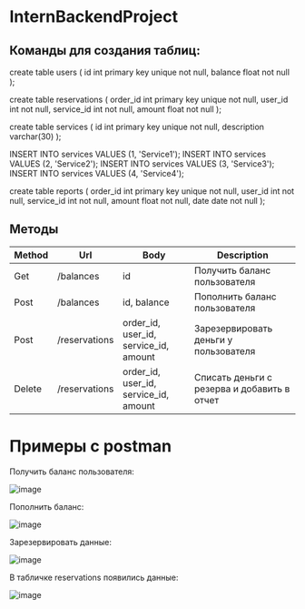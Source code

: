 # InternBackendProject

## Команды для создания таблиц:

create table users ( 
id int primary key unique not null, 
balance float not null
);

create table reservations ( 
order_id int primary key unique not null,
user_id int not null,
service_id int not null,
amount float not null
);

create table services ( 
id int primary key unique not null, 
description varchar(30)
);

INSERT INTO services VALUES (1, 'Service1');
INSERT INTO services VALUES (2, 'Service2');
INSERT INTO services VALUES (3, 'Service3');
INSERT INTO services VALUES (4, 'Service4');

create table reports ( 
order_id int primary key unique not null,
user_id int not null,
service_id int not null,
amount float not null,
date date not null
);

## Методы

| Method | Url        | Body | Description |
| ------ | ---------- | ---- | ----------- |
| Get    | /balances  | id   | Получить баланс пользователя | 
| Post   | /balances  | id, balance | Пополнить баланс пользователя |
| Post   | /reservations | order_id, user_id, service_id, amount | Зарезервировать деньги у пользователя |
| Delete   | /reservations | order_id, user_id, service_id, amount | Списать деньги с резерва и добавить в отчет |

# Примеры с postman

Получить баланс пользователя:

![image](https://user-images.githubusercontent.com/72014699/202286006-0f984eff-5966-41b4-92c1-7124d6034aa9.png)

Пополнить баланс:

![image](https://user-images.githubusercontent.com/72014699/202286101-57675495-0e7b-4c1e-b0e6-0104af537bec.png)

Зарезервировать данные:

![image](https://user-images.githubusercontent.com/72014699/202287489-6b4eba01-39b6-4be7-95c8-e5df03729877.png)


В табличке reservations появились данные:

![image](https://user-images.githubusercontent.com/72014699/202287737-c7165b70-f557-4c6f-862b-e60a9edf3b31.png)





